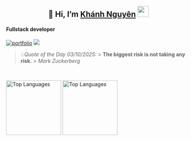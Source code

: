 <!-- <img align="left" src="/Private/images/kn.jpg" width=300> -->

<h2 align="center">
  💞️ Hi, I’m <a href="https://knguyen1411b.vercel.app/">Khánh Nguyên</a>
  <img src="https://media.giphy.com/media/hvRJCLFzcasrR4ia7z/giphy.gif" width="30px"/>
</h2>

<h4>Fullstack developer</h4>

[![portfolio](https://img.shields.io/badge/my_portfolio-000?style=for-the-badge&logo=ko-fi&logoColor=white)](https://knguyen1411b.vercel.app/) ![](https://komarev.com/ghpvc/?username=knguyen1411b&style=for-the-badge)

> 💡*Quote of the Day 03/10/2025:* > **The biggest risk is not taking any risk.** > _Mark Zuckerberg_

<br clear="both">

<img src="https://github-readme-stats.vercel.app/api/top-langs?username=KNguyen1411b&hide=html,scss,stylus,blade,jupyter%20notebook,vim%20script,css,shell3&theme=tokyonight&show_icons=true&layout=compact" alt="Top Languages" height="150" /> <img src="https://github-readme-stats.vercel.app/api?username=knguyen1411b&show_icons=true&hide=issues,contribs&count_private=true&theme=tokyonight&show_icons=true" alt="Top Languages" height="150"/>
